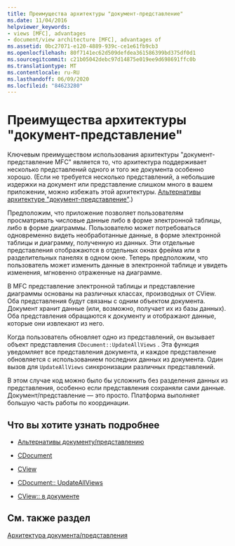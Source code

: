 ```yaml
---
title: Преимущества архитектуры "документ-представление"
ms.date: 11/04/2016
helpviewer_keywords:
- views [MFC], advantages
- document/view architecture [MFC], advantages of
ms.assetid: 0bc27071-e120-4889-939c-ce1e61fb9cb3
ms.openlocfilehash: 80f7141ec62d509defdea361586399bd375df0d1
ms.sourcegitcommit: c21b05042debc97d14875e019ee9d698691ffc0b
ms.translationtype: MT
ms.contentlocale: ru-RU
ms.lasthandoff: 06/09/2020
ms.locfileid: "84623280"
---
```

# <a name="advantages-of-the-documentview-architecture"></a>Преимущества архитектуры "документ-представление"

Ключевым преимуществом использования архитектуры "документ-представление MFC" является то, что архитектура поддерживает несколько представлений одного и того же документа особенно хорошо. (Если не требуется несколько представлений, а небольшие издержки на документ или представление слишком много в вашем приложении, можно избежать этой архитектуры. [Альтернативы архитектуре "документ-представление"](alternatives-to-the-document-view-architecture.md).)

Предположим, что приложение позволяет пользователям просматривать числовые данные либо в форме электронной таблицы, либо в форме диаграммы. Пользователю может потребоваться одновременно видеть необработанные данные, в форме электронной таблицы и диаграмму, полученную из данных. Эти отдельные представления отображаются в отдельных окнах фрейма или в разделительных панелях в одном окне. Теперь предположим, что пользователь может изменить данные в электронной таблице и увидеть изменения, мгновенно отраженные на диаграмме.

В MFC представление электронной таблицы и представление диаграммы основаны на различных классах, производных от CView. Оба представления будут связаны с одним объектом документа. Документ хранит данные (или, возможно, получает их из базы данных). Оба представления обращаются к документу и отображают данные, которые они извлекают из него.

Когда пользователь обновляет одно из представлений, он вызывает объект представления `CDocument::UpdateAllViews` . Эта функция уведомляет все представления документа, и каждое представление обновляется с использованием последних данных из документа. Один вызов для `UpdateAllViews` синхронизации различных представлений.

В этом случае код можно было бы усложнить без разделения данных из представления, особенно если представления сохраняли сами данные. Документ/представление — это просто. Платформа выполняет большую часть работы по координации.

## <a name="what-do-you-want-to-know-more-about"></a>Что вы хотите узнать подробнее

- [Альтернативы документу/представлению](alternatives-to-the-document-view-architecture.md)

- [CDocument](reference/cdocument-class.md)

- [CView](reference/cview-class.md)

- [CDocument:: UpdateAllViews](reference/cdocument-class.md#updateallviews)

- [CView:: в документе](reference/cview-class.md#getdocument)

## <a name="see-also"></a>См. также раздел

[Архитектура документа/представления](document-view-architecture.md)
